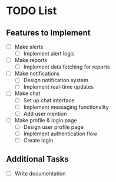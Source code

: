 # TODO List

## Features to Implement

- [ ] Make alerts
  - [ ] Implement alert logic

- [ ] Make reports
  - [ ] Implement data fetching for reports

- [ ] Make notifications
  - [ ] Design notification system
  - [ ] Implement real-time updates

- [ ] Make chat
  - [ ] Set up chat interface
  - [ ] Implement messaging functionality
  - [ ] Add user mention

- [ ] Make profile & login page
  - [ ] Design user profile page
  - [ ] Implement authentication flow
  - [ ] Create login

## Additional Tasks

- [ ] Write documentation
